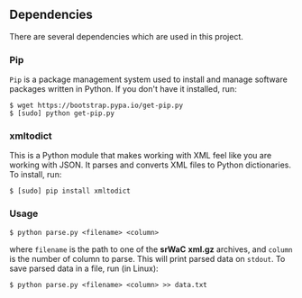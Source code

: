 ## Dependencies
There are several dependencies which are used in this project. 
### Pip
`Pip` is a package management system used to install and manage software packages written in Python. If you don't have it installed, run:
    
    $ wget https://bootstrap.pypa.io/get-pip.py
    $ [sudo] python get-pip.py

### xmltodict
This is a Python module that makes working with XML feel like you are working with JSON. It parses and converts XML files to Python dictionaries. To install, run:

    $ [sudo] pip install xmltodict
### Usage
    $ python parse.py <filename> <column>
where `filename` is the path to one of the **srWaC** **xml.gz** archives, and `column` is the number of column to parse. This will print parsed data on `stdout`.
To save parsed data in a file, run (in Linux):

    $ python parse.py <filename> <column> >> data.txt
